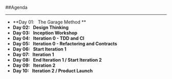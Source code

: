 <!-- .slide: data-background="resources/footer.svg" data-background-size="contain" data-background-position="bottom"  -->

##Agenda
- - -
* **Day 01:&nbsp;&nbsp;&nbsp;The Garage Method ** <!-- .element: style="color:#e0dfe4" -->
* **Day 02:&nbsp;&nbsp;&nbsp;Design Thinking**  <!-- .element: style="color:#e0dfe4" -->
* **Day 03:&nbsp;&nbsp;&nbsp;Inception Workshop** <!-- .element: style="color:#e0dfe4" --> 
* **Day 04:&nbsp;&nbsp;&nbsp;Iteration 0 - TDD and CI** <!-- .element: style="color:#e0dfe4" -->  
* **Day 05:&nbsp;&nbsp;&nbsp;Iteration 0 - Refactoring and Contracts**  <!-- .element: style="color:#e0dfe4" -->   
* **Day 06:&nbsp;&nbsp;&nbsp;Start Iteration 1**  <!-- .element: style="color:#e0dfe4" -->
* **Day 07:&nbsp;&nbsp;&nbsp;Iteration 1**  <!-- .element: style="color:#e0dfe4" -->
* **Day 08:&nbsp;&nbsp;&nbsp;End Iteration 1 / Start Iteration 2**
* **Day 09:&nbsp;&nbsp;&nbsp;Iteration 2**  <!-- .element: style="color:#e0dfe4" -->
* **Day 10:&nbsp;&nbsp;&nbsp;Iteration 2 / Product Launch**  <!-- .element: style="color:#e0dfe4" -->

<aside class="notes">
</aside>
